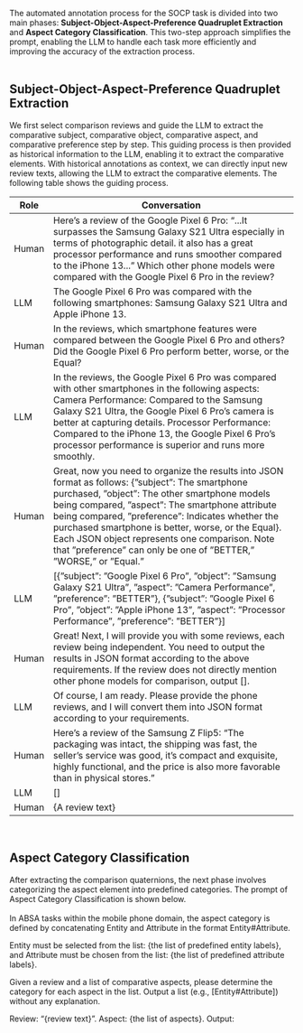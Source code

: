 <!-- 
用于 SOCP 任务的自动化标注流程分为两个主要阶段：Subject-Object-Aspect-Preference四元组的提取和方面类别的分类。通过这种两步法，prompt会简化，并使 LLM能够更高效地完成每个子任务，从而提升提取过程的准确性。
通过这种两步法，prompt会简化，并使 LLM能够更高效地完成每个子任务，从而提升提取过程的准确性。

我们首先选取比较评论，指导 LLM 逐步提取比较主体、比较客体、比较方面以及比较偏好。
随后，我们将这一指导过程作为历史信息提供给 LLM，使它具备识别比较要素的能力。在拥有历史标注作为上下文的情况下，我们只需输入新的评论文本，LLM 便能直接提取其中的比较要素。下表展示了这一指导流程。

在提取完比较四元组之后，下一阶段是将其中的方面元素分类到预先定义的类别。下面展示了方面类别分类的提示。
-->


The automated annotation process for the SOCP task is divided into two main phases: **Subject-Object-Aspect-Preference Quadruplet Extraction** and **Aspect Category Classification**. 
This two-step approach simplifies the prompt, enabling the LLM to handle each task more efficiently and improving the accuracy of the extraction process.
<br>
<br>

## Subject-Object-Aspect-Preference Quadruplet Extraction

We first select comparison reviews and guide the LLM to extract the comparative subject, comparative object, comparative aspect, and comparative preference step by step. 
This guiding process is then provided as historical information to the LLM, enabling it to extract the comparative elements. 
With historical annotations as context, we can directly input new review texts, allowing the LLM to extract the comparative elements. The following table shows the guiding process.
<br>

Role | Conversation
---- | ----
Human | Here’s a review of the Google Pixel 6 Pro: “...It surpasses the Samsung Galaxy S21 Ultra especially in terms of photographic detail. it also has a great processor performance and runs smoother compared to the iPhone 13...” Which other phone models were compared with the Google Pixel 6 Pro in the review?
LLM | The Google Pixel 6 Pro was compared with the following smartphones: Samsung Galaxy S21 Ultra and Apple iPhone 13.
Human | In the reviews, which smartphone features were compared between the Google Pixel 6 Pro and others? Did the Google Pixel 6 Pro perform better, worse, or the Equal?
LLM | In the reviews, the Google Pixel 6 Pro was compared with other smartphones in the following aspects: Camera Performance: Compared to the Samsung Galaxy S21 Ultra, the Google Pixel 6 Pro’s camera is better at capturing details. Processor Performance: Compared to the iPhone 13, the Google Pixel 6 Pro’s processor performance is superior and runs more smoothly.
Human | Great, now you need to organize the results into JSON format as follows: \{”subject”: The smartphone purchased, ”object”: The other smartphone models being compared, ”aspect”: The smartphone attribute being compared, ”preference”: Indicates whether the purchased smartphone is better, worse, or the Equal\}. Each JSON object represents one comparison. Note that ”preference” can only be one of ”BETTER,” ”WORSE,” or ”Equal.”
LLM | \[\{”subject”: ”Google Pixel 6 Pro”, ”object”: ”Samsung Galaxy S21 Ultra”, ”aspect”: ”Camera Performance”, ”preference”: ”BETTER”}, {”subject”: ”Google Pixel 6 Pro”, ”object”: ”Apple iPhone 13”, ”aspect”: ”Processor Performance”, ”preference”: ”BETTER”\}\]
Human | Great! Next, I will provide you with some reviews, each review being independent. You need to output the results in JSON format according to the above requirements. If the review does not directly mention other phone models for comparison, output [].
LLM | Of course, I am ready. Please provide the phone reviews, and I will convert them into JSON format according to your requirements.
Human | Here’s a review of the Samsung Z Flip5: “The packaging was intact, the shipping was fast, the seller’s service was good, it’s compact and exquisite, highly functional, and the price is also more favorable than in physical stores.”
LLM | []
Human | {A review text}

<br>

## Aspect Category Classification

After extracting the comparison quaternions, the next phase involves categorizing the aspect element into predefined categories. 
The prompt of Aspect Category Classification is shown below.
<br>
<br>
In ABSA tasks within the mobile phone domain, the aspect category is defined by concatenating Entity and Attribute in the format Entity#Attribute. 
 
Entity must be selected from the list: {the list of predefined entity labels}, and Attribute must be chosen from the list: {the list of predefined attribute labels}.
 
Given a review and a list of comparative aspects, please determine the category for each aspect in the list. Output a list (e.g., \[Entity\#Attribute\]) without any explanation. 
 
Review: “\{review text\}”. 
Aspect: \{the list of aspects\}.
Output:

